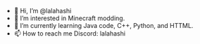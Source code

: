 - 👋 Hi, I’m @lalahashi
- 👀 I’m interested in Minecraft modding.
- 🌱 I’m currently learning Java code, C++, Python, and HTTML.
- 📫 How to reach me Discord: lalahashi

<!---
lalahashi/lalahashi is a ✨ special ✨ repository because its `README.md` (this file) appears on your GitHub profile.
You can click the Preview link to take a look at your changes.
--->
